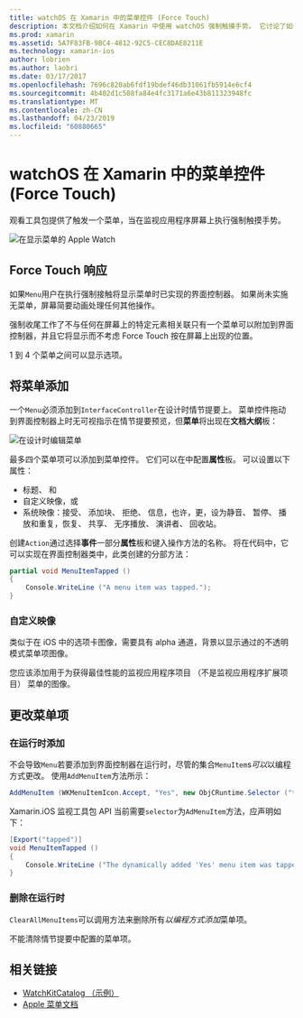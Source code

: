 ```yaml
---
title: watchOS 在 Xamarin 中的菜单控件 (Force Touch)
description: 本文档介绍如何在 Xamarin 中使用 watchOS 强制触摸手势。 它讨论了如何应对强制触摸屏输入，如何添加一个菜单，并更改菜单项。
ms.prod: xamarin
ms.assetid: 5A7F83FB-9BC4-4812-92C5-CEC8DAE8211E
ms.technology: xamarin-ios
author: lobrien
ms.author: laobri
ms.date: 03/17/2017
ms.openlocfilehash: 7696c820ab6fdf19bdef46db31061fb5914e6cf4
ms.sourcegitcommit: 4b402d1c508fa84e4fc3171a6e43b811323948fc
ms.translationtype: MT
ms.contentlocale: zh-CN
ms.lasthandoff: 04/23/2019
ms.locfileid: "60880665"
---
```

# <a name="watchos-menu-control-force-touch-in-xamarin"></a>watchOS 在 Xamarin 中的菜单控件 (Force Touch)

观看工具包提供了触发一个菜单，当在监视应用程序屏幕上执行强制触摸手势。

![](menu-images/menu.png "在显示菜单的 Apple Watch")
<!-- watch image courtesy of http://infinitapps.com/bezel/ -->

## <a name="responding-to-force-touch"></a>Force Touch 响应

如果`Menu`用户在执行强制接触将显示菜单时已实现的界面控制器。 如果尚未实施无菜单，屏幕简要动画处理任何其他操作。

强制收尾工作了不与任何在屏幕上的特定元素相关联只有一个菜单可以附加到界面控制器，并且它将显示而不考虑 Force Touch 按在屏幕上出现的位置。

1 到 4 个菜单之间可以显示选项。


## <a name="adding-a-menu"></a>将菜单添加

一个`Menu`必须添加到`InterfaceController`在设计时情节提要上。 菜单控件拖动到界面控制器上时无可视指示在情节提要预览，但**菜单**将出现在**文档大纲**板：

![](menu-images/menu-action.png "在设计时编辑菜单")

最多四个菜单项可以添加到菜单控件。 它们可以在中配置**属性**板。 可以设置以下属性：

- 标题、 和
- 自定义映像，或
- 系统映像：接受、 添加块、 拒绝、 信息，也许，更，设为静音、 暂停、 播放和重复，恢复、 共享、 无序播放、 演讲者、 回收站。

创建`Action`通过选择**事件**一部分**属性**板和键入操作方法的名称。 将在代码中，它可以实现在界面控制器类中，此类创建的分部方法：

```csharp
partial void MenuItemTapped ()
{
    Console.WriteLine ("A menu item was tapped.");
}
```

### <a name="custom-images"></a>自定义映像

类似于在 iOS 中的选项卡图像，需要具有 alpha 通道，背景以显示通过的不透明模式菜单项图像。

您应该添加用于为获得最佳性能的监视应用程序项目 （不是监视应用程序扩展项目） 菜单的图像。


## <a name="changing-the-menu-items"></a>更改菜单项

<!--
### Design Time Items

Menu items added the storyboard can be shown and hidden programmatically.
-->

### <a name="adding-at-runtime"></a>在运行时添加

不会导致`Menu`若要添加到界面控制器在运行时，尽管的集合`MenuItem`s*可以*以编程方式更改。
使用`AddMenuItem`方法所示：

```csharp
AddMenuItem (WKMenuItemIcon.Accept, "Yes", new ObjCRuntime.Selector ("tapped"));
```

Xamarin.iOS 监视工具包 API 当前需要`selector`为`AdMenuItem`方法，应声明如下：

```csharp
[Export("tapped")]
void MenuItemTapped ()
{
    Console.WriteLine ("The dynamically added 'Yes' menu item was tapped.");
}
```

### <a name="removing-at-runtime"></a>删除在运行时

`ClearAllMenuItems`可以调用方法来删除所有*以编程方式添加*菜单项。

不能清除情节提要中配置的菜单项。



## <a name="related-links"></a>相关链接

- [WatchKitCatalog （示例）](https://developer.xamarin.com/samples/monotouch/watchOS/WatchKitCatalog/)
- [Apple 菜单文档](https://developer.apple.com/library/prerelease/ios/documentation/General/Conceptual/WatchKitProgrammingGuide/Menus.html)
